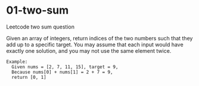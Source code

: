 # 01-two-sum
Leetcode two sum question

Given an array of integers, return indices of the two numbers such that they add up to a specific target.
You may assume that each input would have exactly one solution, and you may not use the same element twice.
  	
    Example:
      Given nums = [2, 7, 11, 15], target = 9,
	  Because nums[0] + nums[1] = 2 + 7 = 9,
	  return [0, 1]
